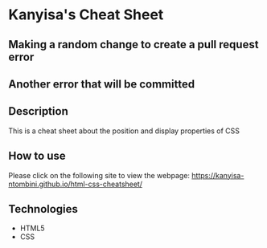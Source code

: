 # Kanyisa's Cheat Sheet
## Making a random change to create a pull request error
## Another error that will be committed

## Description
This is a cheat sheet about the position and display properties of CSS

## How to use
Please click on the following site to view the webpage: https://kanyisa-ntombini.github.io/html-css-cheatsheet/

## Technologies
- HTML5
- CSS
